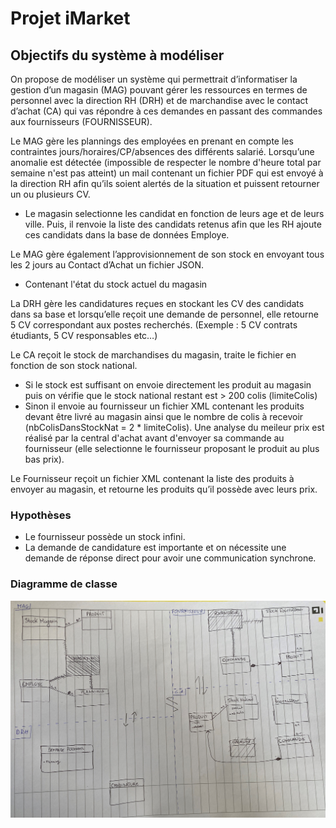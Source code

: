 # Projet iMarket

## Objectifs du système à modéliser


On propose de modéliser un système qui permettrait d’informatiser la gestion d’un magasin (MAG) pouvant gérer les ressources en termes de personnel avec la direction RH (DRH) et de marchandise avec le contact d’achat (CA) qui vas répondre à ces demandes en passant des commandes aux fournisseurs (FOURNISSEUR).

Le MAG gère les plannings des employées en prenant en compte les contraintes jours/horaires/CP/absences des différents salarié.  Lorsqu’une anomalie est détectée (impossible de respecter le nombre d'heure total par semaine n'est pas atteint) un mail contenant un fichier PDF qui est envoyé à la direction RH afin qu’ils soient alertés de la situation et puissent retourner un ou plusieurs CV. 
- Le magasin selectionne les candidat en fonction de leurs age et de leurs ville. Puis, il renvoie la liste des candidats retenus afin que les RH ajoute ces candidats dans la base de données Employe.

Le MAG gère également l’approvisionnement de son stock en envoyant tous les 2 jours au Contact d’Achat un fichier JSON.
-	Contenant l'état du stock actuel du magasin 
     

La DRH gère les candidatures reçues en stockant les CV des candidats dans sa base et lorsqu’elle reçoit une demande de personnel, elle retourne 5 CV correspondant aux postes recherchés. (Exemple : 5 CV contrats étudiants, 5 CV responsables etc…)

Le CA reçoit le stock de marchandises du magasin, traite le fichier en fonction de son stock national.
-	Si le stock est suffisant on envoie directement les produit au magasin puis on vérifie que le stock national restant est > 200 colis (limiteColis)
-	Sinon il envoie au fournisseur un fichier XML contenant les produits devant être livré au magasin ainsi que le nombre de colis à recevoir (nbColisDansStockNat = 2 * limiteColis). Une analyse du meileur prix est réalisé par la central d'achat avant d'envoyer sa commande au fournisseur (elle selectionne le fournisseur proposant le produit au plus bas prix).

Le Fournisseur reçoit un fichier XML contenant la liste des produits à envoyer au magasin, et retourne les produits qu’il possède avec leurs prix.


### Hypothèses

-	Le fournisseur possède un stock infini.
-	La demande de candidature est importante et on nécessite une demande de réponse direct pour avoir une communication synchrone.

### Diagramme de classe

![Séparation en 4 microservices](diagramme_classe_init.jpg)

